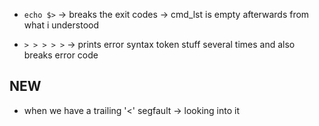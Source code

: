 - `echo $>` -> breaks the exit codes -> cmd_lst is empty afterwards from what i understood

- `> > > > >` -> prints error syntax token stuff several times and also breaks error code

## NEW

- when we have a trailing '<' segfault -> looking into it
